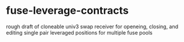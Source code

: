 # fuse-leverage-contracts
rough draft of cloneable univ3 swap receiver for openeing, closing, and editing single pair leveraged positions for multiple fuse pools
